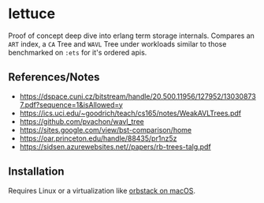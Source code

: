 # lettuce

Proof of concept deep dive into erlang term storage internals.
Compares an `ART` index, a `CA` Tree and `WAVL` Tree under workloads similar to those benchmarked on `:ets`
for it's ordered apis.

## References/Notes
- https://dspace.cuni.cz/bitstream/handle/20.500.11956/127952/130308737.pdf?sequence=1&isAllowed=y
- https://ics.uci.edu/~goodrich/teach/cs165/notes/WeakAVLTrees.pdf
- https://github.com/pvachon/wavl_tree
- https://sites.google.com/view/bst-comparison/home
- https://oar.princeton.edu/handle/88435/pr1nz5z
- https://sidsen.azurewebsites.net//papers/rb-trees-talg.pdf

## Installation
Requires Linux or a virtualization like [orbstack on macOS](https://docs.orbstack.dev/machines/).
